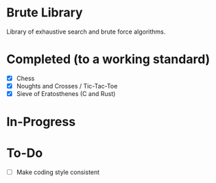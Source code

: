 # Brute Library
Library of exhaustive search and brute force algorithms.

# Completed (to a working standard)
- [x] Chess
- [x] Noughts and Crosses / Tic-Tac-Toe 
- [x] Sieve of Eratosthenes (C and Rust)

# In-Progress

# To-Do
- [ ] Make coding style consistent
